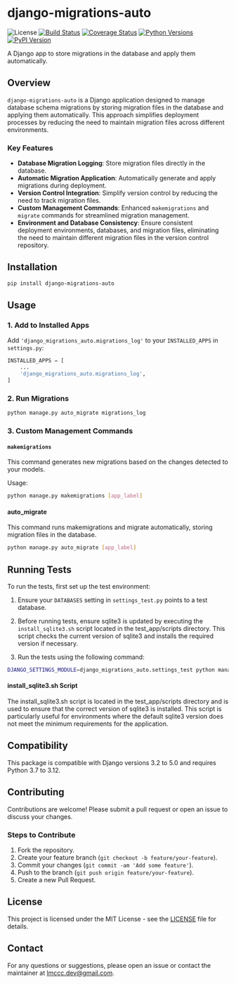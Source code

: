 # django-migrations-auto

![License](https://img.shields.io/badge/license-MIT-green)
[![Build Status](https://travis-ci.com/lmcc-dev/django_migrations_auto.svg?branch=main)](https://travis-ci.com/lmcc-dev/django_migrations_auto)
[![Coverage Status](https://coveralls.io/repos/github/lmcc-dev/django_migrations_auto/badge.svg?branch=main)](https://coveralls.io/github/lmcc-dev/django_migrations_auto?branch=main)
[![Python Versions](https://img.shields.io/pypi/pyversions/django-migrations-auto.svg)](https://pypi.org/project/django-migrations-auto/)
[![PyPI Version](https://img.shields.io/pypi/v/django-migrations-auto.svg)](https://pypi.org/project/django-migrations-auto/)



A Django app to store migrations in the database and apply them automatically.

## Overview

`django-migrations-auto` is a Django application designed to manage database schema migrations by storing migration files in the database and applying them automatically. This approach simplifies deployment processes by reducing the need to maintain migration files across different environments.

### Key Features

- **Database Migration Logging**: Store migration files directly in the database.
- **Automatic Migration Application**: Automatically generate and apply migrations during deployment.
- **Version Control Integration**: Simplify version control by reducing the need to track migration files.
- **Custom Management Commands**: Enhanced `makemigrations` and `migrate` commands for streamlined migration management.
- **Environment and Database Consistency**: Ensure consistent deployment environments, databases, and migration files, eliminating the need to maintain different migration files in the version control repository.

## Installation

```bash
pip install django-migrations-auto
```


## Usage

### 1. Add to Installed Apps

Add `'django_migrations_auto.migrations_log'` to your `INSTALLED_APPS` in `settings.py`:

```python
INSTALLED_APPS = [
    ...
    'django_migrations_auto.migrations_log',
]
```

### 2. Run Migrations
```bash 
python manage.py auto_migrate migrations_log
```
### 3. Custom Management Commands

#### `makemigrations`

This command generates new migrations based on the changes detected to your models.

Usage:

```bash
python manage.py makemigrations [app_label]
```
#### auto_migrate
This command runs makemigrations and migrate automatically, storing migration files in the database.
```bash 
python manage.py auto_migrate [app_label]
```

## Running Tests

To run the tests, first set up the test environment:

1. Ensure your `DATABASES` setting in `settings_test.py` points to a test database.

2.	Before running tests, ensure sqlite3 is updated by executing the `install_sqlite3.sh` script located in the test_app/scripts directory. This script checks the current version of sqlite3 and installs the required version if necessary.
3.	Run the tests using the following command:
```bash
DJANGO_SETTINGS_MODULE=django_migrations_auto.settings_test python manage.py test django_migrations_auto.tests
```
#### install_sqlite3.sh Script

The install_sqlite3.sh script is located in the test_app/scripts directory and is used to ensure that the correct version of sqlite3 is installed. This script is particularly useful for environments where the default sqlite3 version does not meet the minimum requirements for the application.

## Compatibility

This package is compatible with Django versions 3.2 to 5.0 and requires Python 3.7 to 3.12.

## Contributing

Contributions are welcome! Please submit a pull request or open an issue to discuss your changes.

### Steps to Contribute

1. Fork the repository.
2. Create your feature branch (`git checkout -b feature/your-feature`).
3. Commit your changes (`git commit -am 'Add some feature'`).
4. Push to the branch (`git push origin feature/your-feature`).
5. Create a new Pull Request.

## License

This project is licensed under the MIT License - see the [LICENSE](LICENSE) file for details.

## Contact

For any questions or suggestions, please open an issue or contact the maintainer at lmccc.dev@gmail.com.




